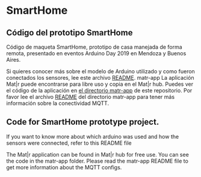 # SmartHome

## Código del prototipo SmartHome

Código de maqueta SmartHome, prototipo de casa manejada de forma remota, presentado en eventos Arduino Day 2019 en Mendoza y Buenos Aires.

Si quieres conocer más sobre el modelo de Arduino utilizado y como fueron conectados los sensores, lee este archivo [README](NodeMCU-app/README.md).
matr-app
La aplicación Mat|r puede encontrarse para libre uso y copia en el Mat|r hub. Puedes ver el código de la aplicación en [el directorio matr-app](matr-app) de este repositorio. Por favor lee el archivo [README](matr-app/README.md) del directorio matr-app para tener más información sobre la conectividad MQTT.


## Code for SmartHome prototype project. 

If you want to know more about which arduino was used and how the sensors were connected, refer to this README file

The Mat|r application can be found in Mat|r hub for free use. You can see the code in the matr-app folder. Please read the matr-app README file to get more information about the MQTT configs.








